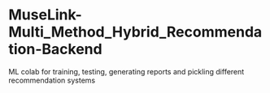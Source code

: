 # MuseLink-Multi_Method_Hybrid_Recommendation-Backend
ML colab for training, testing, generating reports and pickling different recommendation systems
